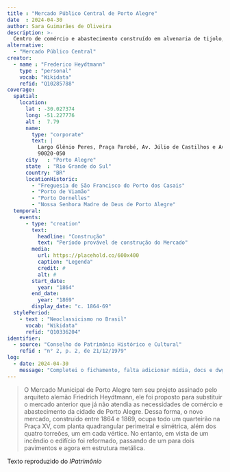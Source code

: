 ```yaml
---
title : "Mercado Público Central de Porto Alegre" 
date  : 2024-04-30
author: Sara Guimarães de Oliveira
description: >-
  Centro de comércio e abastecimento construído em alvenaria de tijolo, sob planta simétrica nos dois eixos, configurando dois corredores perpendiculares e quatro pavilhões.
alternative:
  - "Mercado Público Central"
creator:
  - name : "Frederico Heydtmann"
    type : "personal"
    vocab: "Wikidata"
    refid: "Q10285788"
coverage:
  spatial:
    location:
      lat : -30.027374  
      long: -51.227776
      alt :  7.79
      name:
        type: "corporate"
        text: |
          Largo Glênio Peres, Praça Parobé, Av. Júlio de Castilhos e Av. Borges de Medeiros<br />
          90020-050
      city   : "Porto Alegre"
      state  : "Rio Grande do Sul"
      country: "BR"
      locationHistoric:
        - "Freguesia de São Francisco do Porto dos Casais"
        - "Porto de Viamão"
        - "Porto Dornelles"
        - "Nossa Senhora Madre de Deus de Porto Alegre"
  temporal:
    events:
      - type: "creation"
        text:
          headline: "Construção"
          text: "Período provável de construção do Mercado"
        media:
          url: https://placehold.co/600x400
          caption: "Legenda"
          credit: #
          alt: #
        start_date:
          year: "1864"
        end_date:
          year: "1869"
        display_date: "c. 1864-69"
  stylePeriod:
    - text : "Neoclassicismo no Brasil"
      vocab: "Wikidata"
      refid: "Q10336204"
identifier:
  - source: "Conselho do Patrimônio Histórico e Cultural"
    refid : "n° 2, p. 2, de 21/12/1979"
log:
  - date: 2024-04-30
    message: "Completei o fichamento, falta adicionar mídia, docs e dwg"
---
```


</blockquote>

>O Mercado Municipal de Porto Alegre tem seu projeto assinado pelo
>arquiteto alemão Friedrich Heydtmann, ele foi proposto para substituir o
>mercado anterior que já não atendia as necessidades de comércio e
>abastecimento da cidade de Porto Alegre. Dessa forma, o novo mercado,
>construído entre 1864 e 1869, ocupa todo um quarteirão na Praça XV, com
>planta quadrangular perimetral e simétrica, além dos quatro torreões, um
>em cada vértice. No entanto, em vista de um incêndio o edifício foi
>reformado, passando de um para dois pavimentos e agora em estrutura
>metálica. 

  <footer class="figure-caption">Texto reproduzido
  do <cite>IPatrimônio</footer>
</blockquote>
